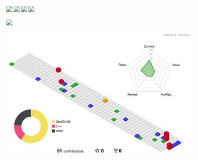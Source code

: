 <div>
  
<img src="https://img.shields.io/badge/React-007396?style=flat&logo=React&logoColor=white" />
<img src="https://img.shields.io/badge/HTML5-E34F26?style=flat&logo=HTML5&logoColor=white" />
<img src="https://img.shields.io/badge/CSS3-1572B6?style=flat&logo=CSS3&logoColor=white" />
<img src="https://github-readme-stats.vercel.app/api/top-langs/?username=seunghun-5945&layout=compact&theme=tokyonight"><br><br>
<img src="https://github-readme-stats.vercel.app/api?username=seunghun-5945&show_icons=true&theme=tokyonight">


![](./profile-3d-contrib/profile-gitblock.svg)
  </div>
